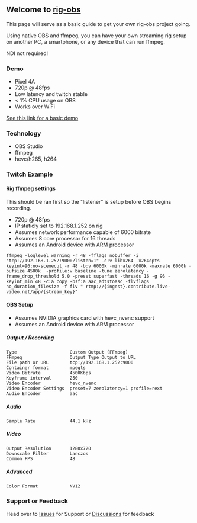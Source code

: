 ## Welcome to [rig-obs](https://github.com/Vigrond/rig-ob)

This page will serve as a basic guide to get your own rig-obs project going.

Using native OBS and ffmpeg, you can have your own streaming rig setup on another PC, a smartphone, or any device that can run ffmpeg.

NDI not required!

### Demo

* Pixel 4A
* 720p @ 48fps
* Low latency and twitch stable
* < 1% CPU usage on OBS
* Works over WiFi

[See this link for a basic demo](https://streamable.com/28gcyw)

### Technology

* OBS Studio
* ffmpeg
* hevc/h265, h264

### Twitch Example

#### Rig ffmpeg settings

This should be ran first so the "listener" is setup before OBS begins recording.

* 720p @ 48fps
* IP staticly set to 192.168.1.252 on rig
* Assumes network performance capable of 6000 bitrate
* Assumes 8 core processor for 16 threads 
* Assumes an Android device with ARM processor

```
ffmpeg -loglevel warning -r 48 -fflags nobuffer -i "tcp://192.168.1.252:9000?listen=1" -c:v libx264 -x264opts keyint=96:no-scenecut -r 48 -b:v 6000k -minrate 6000k -maxrate 6000k -bufsize 4500k  -profile:v baseline -tune zerolatency -frame_drop_threshold 5.0 -preset superfast -threads 16 -g 96 -keyint_min 48 -c:a copy -bsf:a aac_adtstoasc -flvflags no_duration_filesize -f flv " rtmp://{ingest}.contribute.live-video.net/app/{stream_key}"
```

#### OBS Setup

* Assumes NVIDIA graphics card with hevc_nvenc support
* Assumes an Android device with ARM processor

##### Output / Recording

```
Type                    Custom Output (FFmpeg)
FFmpeg                  Output Type Output to URL
File path or URL        tcp://192.168.1.252:9000
Container format        mpegts
Video Bitrate           4500Kbps
Keyframe interval       250
Video Encoder           hevc_nvenc
Video Encoder Settings  preset=7 zerolatency=1 profile=rext
Audio Encoder           aac
```
##### Audio

```
Sample Rate             44.1 kHz
```

##### Video

```
Output Resolution       1280x720
Downscale Filter        Lanczos
Common FPS              48
```

##### Advanced

```
Color Format            NV12
```

### Support or Feedback

Head over to [Issues](https://github.com/Vigrond/rig-obs/issues) for Support or [Discussions](https://github.com/Vigrond/rig-obs/discussions) for feedback
